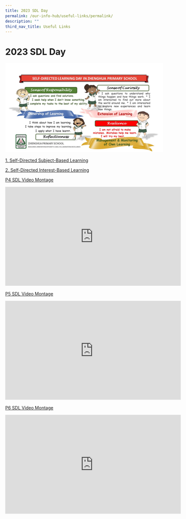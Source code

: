 ```yaml
---
title: 2023 SDL Day
permalink: /our-info-hub/useful-links/permalink/
description: ""
third_nav_title: Useful Links
---
```

# 2023 SDL Day
<a href="https://sites.google.com/moe.edu.sg/zhenghuasdl/home"><img src="/images/Our%20info%20hub/sdl%20infographic.jpg"></a>


[1. Self-Directed Subject-Based Learning](https://drive.google.com/drive/folders/1A58O9Uj2XQr45eK3Pm8RMccdDEkrlBJg?usp=share_link)

[2. Self-Directed Interest-Based Learning](https://drive.google.com/drive/folders/1VBuW92ZTWUGcLqSIdxpIFiZMQKFaMZ_R)

[P4 SDL Video Montage](https://youtu.be/2qpO0Nf6aFg)
<iframe allowfullscreen="" allow="accelerometer; autoplay; clipboard-write; encrypted-media; gyroscope; picture-in-picture; web-share" frameborder="0" title="YouTube video player" src="https://www.youtube.com/embed/2qpO0Nf6aFg" height="315" width="560"></iframe>

[P5 SDL Video Montage](https://youtu.be/vMNz8pkklwM)
<iframe allowfullscreen="" allow="accelerometer; autoplay; clipboard-write; encrypted-media; gyroscope; picture-in-picture; web-share" frameborder="0" title="YouTube video player" src="https://www.youtube.com/embed/vMNz8pkklwM" height="315" width="560"></iframe>

[P6 SDL Video Montage](https://youtu.be/YjE8dabDhGQ)
<iframe allowfullscreen="" allow="accelerometer; autoplay; clipboard-write; encrypted-media; gyroscope; picture-in-picture; web-share" frameborder="0" title="YouTube video player" src="https://www.youtube.com/embed/YjE8dabDhGQ" height="315" width="560"></iframe>